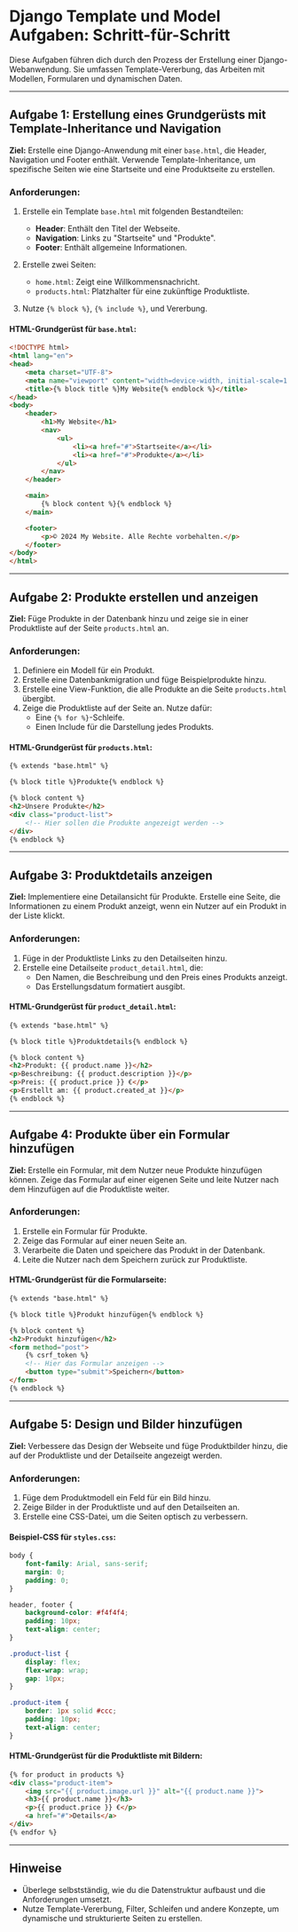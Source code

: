 
# Django Template und Model Aufgaben: Schritt-für-Schritt

Diese Aufgaben führen dich durch den Prozess der Erstellung einer Django-Webanwendung. Sie umfassen Template-Vererbung, das Arbeiten mit Modellen, Formularen und dynamischen Daten.

---

## Aufgabe 1: Erstellung eines Grundgerüsts mit Template-Inheritance und Navigation
**Ziel:** Erstelle eine Django-Anwendung mit einer `base.html`, die Header, Navigation und Footer enthält. Verwende Template-Inheritance, um spezifische Seiten wie eine Startseite und eine Produktseite zu erstellen.

### Anforderungen:
1. Erstelle ein Template `base.html` mit folgenden Bestandteilen:
   - **Header**: Enthält den Titel der Webseite.
   - **Navigation**: Links zu "Startseite" und "Produkte".
   - **Footer**: Enthält allgemeine Informationen.

2. Erstelle zwei Seiten:
   - `home.html`: Zeigt eine Willkommensnachricht.
   - `products.html`: Platzhalter für eine zukünftige Produktliste.

3. Nutze `{% block %}`, `{% include %}`, und Vererbung.

#### HTML-Grundgerüst für `base.html`:
```html
<!DOCTYPE html>
<html lang="en">
<head>
    <meta charset="UTF-8">
    <meta name="viewport" content="width=device-width, initial-scale=1.0">
    <title>{% block title %}My Website{% endblock %}</title>
</head>
<body>
    <header>
        <h1>My Website</h1>
        <nav>
            <ul>
                <li><a href="#">Startseite</a></li>
                <li><a href="#">Produkte</a></li>
            </ul>
        </nav>
    </header>

    <main>
        {% block content %}{% endblock %}
    </main>

    <footer>
        <p>© 2024 My Website. Alle Rechte vorbehalten.</p>
    </footer>
</body>
</html>
```

---

## Aufgabe 2: Produkte erstellen und anzeigen
**Ziel:** Füge Produkte in der Datenbank hinzu und zeige sie in einer Produktliste auf der Seite `products.html` an.

### Anforderungen:
1. Definiere ein Modell für ein Produkt.
2. Erstelle eine Datenbankmigration und füge Beispielprodukte hinzu.
3. Erstelle eine View-Funktion, die alle Produkte an die Seite `products.html` übergibt.
4. Zeige die Produktliste auf der Seite an. Nutze dafür:
   - Eine `{% for %}`-Schleife.
   - Einen Include für die Darstellung jedes Produkts.

#### HTML-Grundgerüst für `products.html`:
```html
{% extends "base.html" %}

{% block title %}Produkte{% endblock %}

{% block content %}
<h2>Unsere Produkte</h2>
<div class="product-list">
    <!-- Hier sollen die Produkte angezeigt werden -->
</div>
{% endblock %}
```

---

## Aufgabe 3: Produktdetails anzeigen
**Ziel:** Implementiere eine Detailansicht für Produkte. Erstelle eine Seite, die Informationen zu einem Produkt anzeigt, wenn ein Nutzer auf ein Produkt in der Liste klickt.

### Anforderungen:
1. Füge in der Produktliste Links zu den Detailseiten hinzu.
2. Erstelle eine Detailseite `product_detail.html`, die:
   - Den Namen, die Beschreibung und den Preis eines Produkts anzeigt.
   - Das Erstellungsdatum formatiert ausgibt.

#### HTML-Grundgerüst für `product_detail.html`:
```html
{% extends "base.html" %}

{% block title %}Produktdetails{% endblock %}

{% block content %}
<h2>Produkt: {{ product.name }}</h2>
<p>Beschreibung: {{ product.description }}</p>
<p>Preis: {{ product.price }} €</p>
<p>Erstellt am: {{ product.created_at }}</p>
{% endblock %}
```

---

## Aufgabe 4: Produkte über ein Formular hinzufügen
**Ziel:** Erstelle ein Formular, mit dem Nutzer neue Produkte hinzufügen können. Zeige das Formular auf einer eigenen Seite und leite Nutzer nach dem Hinzufügen auf die Produktliste weiter.

### Anforderungen:
1. Erstelle ein Formular für Produkte.
2. Zeige das Formular auf einer neuen Seite an.
3. Verarbeite die Daten und speichere das Produkt in der Datenbank.
4. Leite die Nutzer nach dem Speichern zurück zur Produktliste.

#### HTML-Grundgerüst für die Formularseite:
```html
{% extends "base.html" %}

{% block title %}Produkt hinzufügen{% endblock %}

{% block content %}
<h2>Produkt hinzufügen</h2>
<form method="post">
    {% csrf_token %}
    <!-- Hier das Formular anzeigen -->
    <button type="submit">Speichern</button>
</form>
{% endblock %}
```

---

## Aufgabe 5: Design und Bilder hinzufügen
**Ziel:** Verbessere das Design der Webseite und füge Produktbilder hinzu, die auf der Produktliste und der Detailseite angezeigt werden.

### Anforderungen:
1. Füge dem Produktmodell ein Feld für ein Bild hinzu.
2. Zeige Bilder in der Produktliste und auf den Detailseiten an.
3. Erstelle eine CSS-Datei, um die Seiten optisch zu verbessern.

#### Beispiel-CSS für `styles.css`:
```css
body {
    font-family: Arial, sans-serif;
    margin: 0;
    padding: 0;
}

header, footer {
    background-color: #f4f4f4;
    padding: 10px;
    text-align: center;
}

.product-list {
    display: flex;
    flex-wrap: wrap;
    gap: 10px;
}

.product-item {
    border: 1px solid #ccc;
    padding: 10px;
    text-align: center;
}
```

#### HTML-Grundgerüst für die Produktliste mit Bildern:
```html
{% for product in products %}
<div class="product-item">
    <img src="{{ product.image.url }}" alt="{{ product.name }}">
    <h3>{{ product.name }}</h3>
    <p>{{ product.price }} €</p>
    <a href="#">Details</a>
</div>
{% endfor %}
```

---

## Hinweise
- Überlege selbstständig, wie du die Datenstruktur aufbaust und die Anforderungen umsetzt.
- Nutze Template-Vererbung, Filter, Schleifen und andere Konzepte, um dynamische und strukturierte Seiten zu erstellen.

